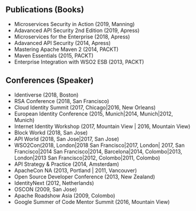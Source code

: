 ## Publications (Books)

* Microservices Security in Action (2019, Manning)
* Adavanced API Security 2nd Edition (2019, Apress)
* Microservices for the Enterprise (2018, Apress)
* Adavanced API Security (2014, Apress)
* Mastering Apache Maven 2 (2014, PACKT)
* Maven Essentials (2015, PACKT)
* Enterprise Integration with WSO2 ESB (2013, PACKT)

## Conferences (Speaker)

* Identiverse (2018, Boston)
* RSA Conference (2018, San Francisco)
* Cloud Identity Summit (2017, Chicago|2016, New Orleans)
* European Identity Conference (2015, Munich|2014, Munich|2012, Munich)
* Internet Identity Workshop (2017, Mountain View | 2016, Mountain View)
* Block Workd (2018, San Jose)
* API World (2018, San Jose|2017, San Jose)
* WSO2Con(2018, London|2018 San Francisco|2017, London| 2017, San Francisco|2014 San Francisco|2014, Barcelona|2014, Colombo|2013, London|2013 San Francisco|2012, Colombo|2011, Colombo)
* API Strategy & Practice (2014, Amsterdam)
* ApacheCon NA (2013, Portland | 2011, Vancouver)
* Open Source Developer Conference (2013, New Zealand)
* IdentityNext (2012, Netherlands)
* OSCON (2009, San Jose)
* Apache Roadshow Asia (2009, Colombo)
* Google Summer of Code Mentor Summit (2016, Mountain View)

